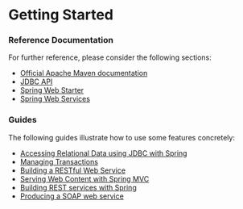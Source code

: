 # Getting Started

### Reference Documentation
For further reference, please consider the following sections:

* [Official Apache Maven documentation](https://maven.apache.org/guides/index.html)
* [JDBC API](https://docs.spring.io/spring-boot/docs/{bootVersion}/reference/htmlsingle/#boot-features-sql)
* [Spring Web Starter](https://docs.spring.io/spring-boot/docs/{bootVersion}/reference/htmlsingle/#boot-features-developing-web-applications)
* [Spring Web Services](https://docs.spring.io/spring-boot/docs/{bootVersion}/reference/htmlsingle/#boot-features-webservices)

### Guides
The following guides illustrate how to use some features concretely:

* [Accessing Relational Data using JDBC with Spring](https://spring.io/guides/gs/relational-data-access/)
* [Managing Transactions](https://spring.io/guides/gs/managing-transactions/)
* [Building a RESTful Web Service](https://spring.io/guides/gs/rest-service/)
* [Serving Web Content with Spring MVC](https://spring.io/guides/gs/serving-web-content/)
* [Building REST services with Spring](https://spring.io/guides/tutorials/bookmarks/)
* [Producing a SOAP web service](https://spring.io/guides/gs/producing-web-service/)

